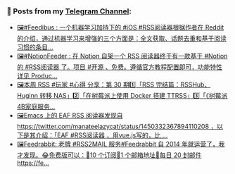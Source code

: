### 📰 Posts from my [Telegram Channel](https://t.me/s/aboutrss):
<!-- BLOG-POST-LIST:START -->
- [🖼#Feedibus :  一个机器学习加持下的 #iOS #RSS阅读器根据作者在 Reddit 的介绍，通过机器学习来增强的三个方面是：全文获取、话题去重和基于阅读习惯的条目...](https://t.me/aboutrss/1127)
- [🖼#NotionFeeder : 在 Notion 自架一个 RSS 阅读器终于有一款基于 #Notion 的 #RSS阅读器 了。项目 #开源 、免费。遵循官方教程配置即可，功能特性详见 Produc...](https://t.me/aboutrss/1126)
- [🖼本周 RSS #玩家 #心得 分享：第 30 期1️⃣「RSS 完结篇：RSSHub、Huginn 转移 NAS」2️⃣「在树莓派上使用 Docker 搭建 TTRSS」3️⃣「《树莓派4B家庭服务...](https://t.me/aboutrss/1125)
- [🖼Emacs 上的 EAF RSS 阅读器发现自 https://twitter.com/manateelazycat/status/1450332367894110208 ，以下是其介绍：「EAF #RSS阅读器 ，用vue.js写的，比 ...](https://t.me/aboutrss/1124)
- [🖼Feedrabbit: 老牌 #RSS2MAIL 服务#Feedrabbit 自 2014 年就运营了，我才发现。😂免费版可以：🔸10 个订阅🔸1 个邮箱地址🔸每日 20 封邮件https://fe...](https://t.me/aboutrss/1123)
<!-- BLOG-POST-LIST:END -->

<!--
**AboutRSS/AboutRSS** is a ✨ _special_ ✨ repository because its `README.md` (this file) appears on your GitHub profile.

Here are some ideas to get you started:

- 🔭 I’m currently working on ...
- 🌱 I’m currently learning ...
- 👯 I’m looking to collaborate on ...
- 🤔 I’m looking for help with ...
- 💬 Ask me about ...
- 📫 How to reach me: ...
- 😄 Pronouns: ...
- ⚡ Fun fact: ...
-->
